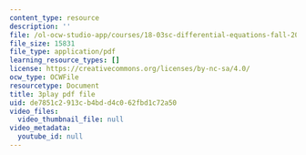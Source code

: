 ```yaml
---
content_type: resource
description: ''
file: /ol-ocw-studio-app/courses/18-03sc-differential-equations-fall-2011/de7851c2913cb4bdd4c062fbd1c72a50_76WdBlGpxVw.pdf
file_size: 15831
file_type: application/pdf
learning_resource_types: []
license: https://creativecommons.org/licenses/by-nc-sa/4.0/
ocw_type: OCWFile
resourcetype: Document
title: 3play pdf file
uid: de7851c2-913c-b4bd-d4c0-62fbd1c72a50
video_files:
  video_thumbnail_file: null
video_metadata:
  youtube_id: null
---
```

